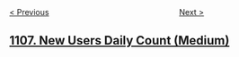 <!--|This file generated by command(leetcode description); DO NOT EDIT.    |-->
<!--+----------------------------------------------------------------------+-->
<!--|@author    openset <openset.wang@gmail.com>                           |-->
<!--|@link      https://github.com/openset                                 |-->
<!--|@home      https://github.com/tonymontaro/leetcode-hints                        |-->
<!--+----------------------------------------------------------------------+-->

[< Previous](https://github.com/tonymontaro/leetcode-hints/tree/master/problems/parsing-a-boolean-expression "Parsing A Boolean Expression")
　　　　　　　　　　　　　　　　
[Next >](https://github.com/tonymontaro/leetcode-hints/tree/master/problems/defanging-an-ip-address "Defanging an IP Address")

## [1107. New Users Daily Count (Medium)](https://leetcode.com/problems/new-users-daily-count "每日新用户统计")


